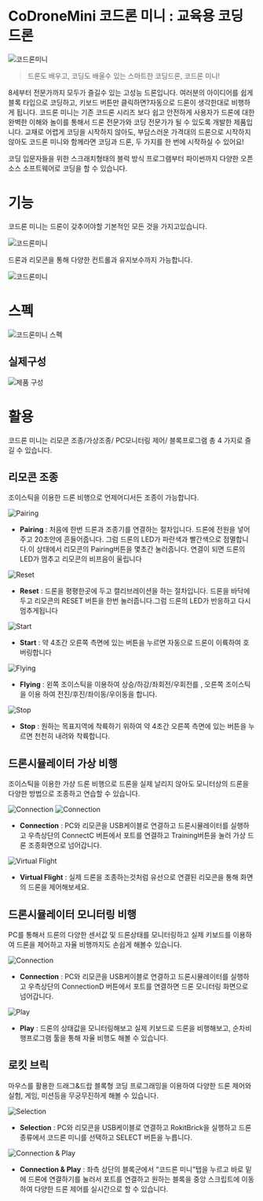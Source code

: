 # CoDroneMini 코드론 미니 : 교육용 코딩 드론  

![코드론미니](./img/0001.png)

> 드론도 배우고, 코딩도 배울수 있는 스마트한 코딩드론, 코드론 미니!

8세부터 전문가까지 모두가 즐길수 있는 고성능 드론입니다. 여러분의 아이디어를 쉽게 블록 타입으로 코딩하고, 키보드 버튼만 클릭하면?자동으로 드론이 생각한대로 비행하게 됩니다. 코드론 미니는 기존 코드론 시리즈 보다 쉽고 안전하게 사용자가 드론에 대한 완벽한  이해와 놀이를 통해서 드론 전문가와 코딩 전문가가 될 수 있도록 개발한 제품입니다.   교재로 어렵게 코딩을 시작하지 않아도, 부담스러운 가격대의 드론으로 시작하지 않아도  코드론 미니와 함께라면 코딩과 드론, 두 가지를 한 번에 시작하실 수 있어요! 

코딩 입문자들을 위한 스크래치형태의 블럭 방식 프로그램부터 파이썬까지 다양한 오픈소스 소프트웨어로 코딩을 할 수 있습니다.

# 기능

코드론 미니는 드론이 갖추어야할 기본적인 모든 것을 가지고있습니다.

![코드론미니](./img/0002.png)

드론과 리모콘을 통해 다양한 컨트롤과 유지보수까지 가능합니다.

![코드론미니](./img/0003.png)
  

# 스펙
![코드론미니 스펙](./img/0004.png)


## 실제구성
![제품 구성](./img/0005.png)

# 활용

코드론 미니는 리모콘 조종/가상조종/ PC모니터링 제어/ 블록프로그램 총 4 가지로 즐길 수 있습니다.

## 리모콘 조종

조이스틱을 이용한 드론 비행으로 언제어디서든 조종이 가능합니다.

![Pairing](./img/0006.png)

* **Pairing** :  처음에 한번 드론과 조종기를 연결하는 절차입니다. 드론에 전원을 넣어주고 20초안에 흔들어줍니다. 그럼 드론의 LED가 파란색과 빨간색으로 점멸합니다.이 상태에서 리모콘의 Pairing버튼을 몇초간 눌러줍니다. 연결이 되면 드론의 LED가 멈추고 리모콘의 비프음이 울립니다

![Reset](./img/0007.png)

* **Reset**  : 드론을 평평한곳에 두고 캘리브레이션을 하는 절차입니다. 드론을 바닥에 두고 리모콘의 RESET 버튼을 한번 눌러줍니다.그럼 드론의 LED가 반응하고 다시 멈추게됩니다 

![Start](./img/0008.png)

* **Start** : 약 4초간 오른쪽 측면에 있는 버튼을 누르면 자동으로 드론이 이륙하여 호버링합니다

![Flying](./img/0009.png)

* **Flying** : 왼쪽 조이스틱을 이용하여 상승/하강/좌회전/우회전를 , 오른쪽 조이스틱을  이용 하여 전진/후진/좌이동/우이동을 합니다.

![Stop](./img/0010.png)

* **Stop** : 원하는 목표지역에 착륙하기 위하여 약 4초간 오른쪽 측면에 있는 버튼을 누르면 천천히 내려와 착륙합니다.

## 드론시뮬레이터 가상 비행

조이스틱을 이용한 가상 드론 비행으로 드론을 실제 날리지 않아도 모니터상의 드론을 다양한 방법으로 조종하고 연습할 수 있습니다.

![Connection](./img/0011-1.png)
![Connection](./img/0011.png)

* **Connection** : PC와 리모콘을 USB케이블로 연결하고 드론시뮬레이터를 실행하고 우측상단의 ConnectC 버튼에서 포트를 연결하고 Training버튼을 눌러 가상 드론 조종화면으로 넘어갑니다.

![Virtual Flight](./img/0012.png)

* **Virtual Flight** : 실제 드론을 조종하는것처럼 유선으로 연결된 리모콘을 통해 화면의 드론을 제어해보세요.


## 드론시뮬레이터 모니터링 비행

PC를 통해서 드론의 다양한 센서값 및 드론상태를 모니터링하고 실제 키보드를 이용하여 드론을 제어하고 자율 비행까지도 손쉽게 해볼수 있습니다.

![Connection](./img/0013.png)

* **Connection** : PC와 리모콘을 USB케이블로 연결하고 드론시뮬레이터를 실행하고 우측상단의 ConnectionD 버튼에서 포트를 연결하면 드론 모니터링 화면으로 넘어갑니다.

![Play](./img/0014.png)

* **Play** : 드론의 상태값을 모니터링해보고 실제 키보드로 드론을 비행해보고, 순차비행프로그램 툴을 통해 자율 비행도 해볼 수 있습니다.

## 로킷 브릭

마우스를 활용한 드래그&드랍 블록형 코딩 프로그래밍을 이용하여 다양한  드론 제어와 실험, 게임, 미션등을 무궁무진하게 해볼 수 있습니다.

![Selection](./img/0015.png)

* **Selection** : PC와 리모콘을 USB케이블로 연결하고 RokitBrick을 실행하고 드론종류에서 코드론 미니를 선택하고 SELECT 버튼을 누릅니다.

![Connection & Play](./img/0016.png)

* **Connection & Play** : 좌측 상단의 블록군에서 “코드론 미니”탭을 누르고 바로 밑에 드론에 연결하기를 눌러서 포트를 연결하고 원하는 블록을  중앙 스크립트에 이동하여 다양한 드론 제어를 실시간으로 할 수 있습니다. 
